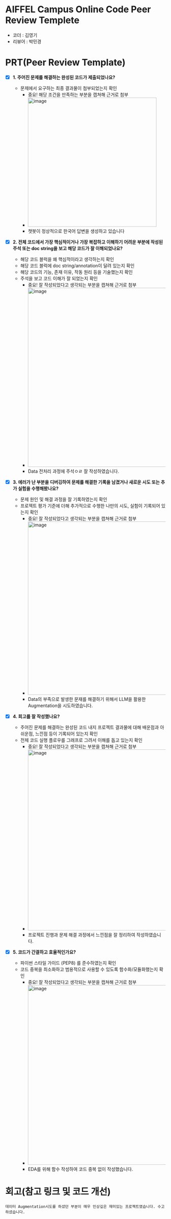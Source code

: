# AIFFEL Campus Online Code Peer Review Templete
- 코더 : 김영기
- 리뷰어 : 박민경


# PRT(Peer Review Template)
- [X]  **1. 주어진 문제를 해결하는 완성된 코드가 제출되었나요?**
    - 문제에서 요구하는 최종 결과물이 첨부되었는지 확인
        - 중요! 해당 조건을 만족하는 부분을 캡쳐해 근거로 첨부
        - <img width="404" alt="image" src="https://github.com/user-attachments/assets/856d5a27-da20-4cd5-b5f0-ce90aa248fd4" />
        - 챗봇이 정상적으로 한국어 답변을 생성하고 있습니다

    
- [X]  **2. 전체 코드에서 가장 핵심적이거나 가장 복잡하고 이해하기 어려운 부분에 작성된 
주석 또는 doc string을 보고 해당 코드가 잘 이해되었나요?**
    - 해당 코드 블럭을 왜 핵심적이라고 생각하는지 확인
    - 해당 코드 블럭에 doc string/annotation이 달려 있는지 확인
    - 해당 코드의 기능, 존재 이유, 작동 원리 등을 기술했는지 확인
    - 주석을 보고 코드 이해가 잘 되었는지 확인
        - 중요! 잘 작성되었다고 생각되는 부분을 캡쳐해 근거로 첨부
        - <img width="560" alt="image" src="https://github.com/user-attachments/assets/055a9d9c-89f9-4b8c-833f-7202fc03f62c" />
        - Data 전처리 과정에 주석ㅇㄹ 잘 작성하였습니다.

        
- [X]  **3. 에러가 난 부분을 디버깅하여 문제를 해결한 기록을 남겼거나
새로운 시도 또는 추가 실험을 수행해봤나요?**
    - 문제 원인 및 해결 과정을 잘 기록하였는지 확인
    - 프로젝트 평가 기준에 더해 추가적으로 수행한 나만의 시도, 
    실험이 기록되어 있는지 확인
        - 중요! 잘 작성되었다고 생각되는 부분을 캡쳐해 근거로 첨부
        - <img width="542" alt="image" src="https://github.com/user-attachments/assets/fead546a-d692-401d-a0e0-11d3bd46a6e7" />
        - Data의 부족으로 발생한 문재를 해결하기 위해서 LLM을 활용한 Augmentation을 시도하였습니다.

        
- [X]  **4. 회고를 잘 작성했나요?**
    - 주어진 문제를 해결하는 완성된 코드 내지 프로젝트 결과물에 대해
    배운점과 아쉬운점, 느낀점 등이 기록되어 있는지 확인
    - 전체 코드 실행 플로우를 그래프로 그려서 이해를 돕고 있는지 확인
        - 중요! 잘 작성되었다고 생각되는 부분을 캡쳐해 근거로 첨부
        - <img width="566" alt="image" src="https://github.com/user-attachments/assets/922f2a2f-7a13-4377-89f1-4e423ee19dd4" />
        - 프로젝트 진행과 문제 해결 과정에서 느낀점을 잘 정리하여 작성하였습니다.

        
- [X]  **5. 코드가 간결하고 효율적인가요?**
    - 파이썬 스타일 가이드 (PEP8) 를 준수하였는지 확인
    - 코드 중복을 최소화하고 범용적으로 사용할 수 있도록 함수화/모듈화했는지 확인
        - 중요! 잘 작성되었다고 생각되는 부분을 캡쳐해 근거로 첨부
        - <img width="562" alt="image" src="https://github.com/user-attachments/assets/aaa3db94-7bde-4d41-a59e-4e6041c469cb" />
        - EDA를 위해 함수 작성하여 코드 중복 없이 작성했습니다.



# 회고(참고 링크 및 코드 개선)
```
데이터 Augmentation시도를 하셨던 부분이 매우 인상깊은 재미있는 프로젝트였습니다. 수고하셨습니다.
```

